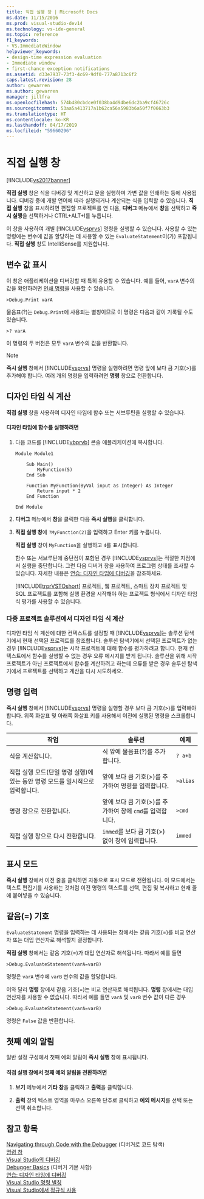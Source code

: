 ```yaml
---
title: 직접 실행 창 | Microsoft Docs
ms.date: 11/15/2016
ms.prod: visual-studio-dev14
ms.technology: vs-ide-general
ms.topic: reference
f1_keywords:
- VS.ImmediateWindow
helpviewer_keywords:
- design-time expression evaluation
- Immediate window
- first-chance exception notifications
ms.assetid: d33e7937-73f3-4c69-9df0-777a8713c6f2
caps.latest.revision: 28
author: gewarren
ms.author: gewarren
manager: jillfra
ms.openlocfilehash: 574b480cbdce0f038ba4d94be6dc2ba9cf46726c
ms.sourcegitcommit: 53aa5a413717a1b62ca56a5983b6a50f7f0663b3
ms.translationtype: HT
ms.contentlocale: ko-KR
ms.lasthandoff: 04/17/2019
ms.locfileid: "59660296"
---
```

# <a name="immediate-window"></a>직접 실행 창
[!INCLUDE[vs2017banner](../../includes/vs2017banner.md)]

**직접 실행** 창은 식을 디버깅 및 계산하고 문을 실행하며 가변 값을 인쇄하는 등에 사용됩니다. 디버깅 중에 개발 언어에 따라 실행되거나 계산되는 식을 입력할 수 있습니다. **직접 실행** 창을 표시하려면 편집할 프로젝트를 연 다음, **디버그** 메뉴에서 **창**을 선택하고 **즉시 실행**을 선택하거나 CTRL+ALT+I를 누릅니다.  
  
 이 창을 사용하여 개별 [!INCLUDE[vsprvs](../../includes/vsprvs-md.md)] 명령을 실행할 수 있습니다. 사용할 수 있는 명령에는 변수에 값을 할당하는 데 사용할 수 있는 `EvaluateStatement`이(가) 포함됩니다. **직접 실행** 창도 IntelliSense를 지원합니다.  
  
## <a name="displaying-the-values-of-variables"></a>변수 값 표시  
 이 창은 애플리케이션을 디버깅할 때 특히 유용할 수 있습니다. 예를 들어, `varA` 변수의 값을 확인하려면 [인쇄 명령](../../ide/reference/print-command.md)을 사용할 수 있습니다.  
  
```  
>Debug.Print varA  
```  
  
 물음표(?)는 `Debug.Print`에 사용되는 별칭이므로 이 명령은 다음과 같이 기록될 수도 있습니다.  
  
```  
>? varA  
```  
  
 이 명령의 두 버전은 모두 `varA` 변수의 값을 반환합니다.  
  
> [!NOTE]
>  **즉시 실행** 창에서 [!INCLUDE[vsprvs](../../includes/vsprvs-md.md)] 명령을 실행하려면 명령 앞에 보다 큼 기호(>)를 추가해야 합니다. 여러 개의 명령을 입력하려면 **명령** 창으로 전환합니다.  
  
## <a name="design-time-expression-evaluation"></a>디자인 타임 식 계산  
 **직접 실행** 창을 사용하여 디자인 타임에 함수 또는 서브루틴을 실행할 수 있습니다.  
  
#### <a name="to-execute-a-function-at-design-time"></a>디자인 타임에 함수를 실행하려면  
  
1. 다음 코드를 [!INCLUDE[vbprvb](../../includes/vbprvb-md.md)] 콘솔 애플리케이션에 복사합니다.  
  
   ```  
   Module Module1  
  
       Sub Main()  
           MyFunction(5)  
       End Sub  
  
       Function MyFunction(ByVal input as Integer) As Integer  
           Return input * 2  
       End Function  
  
   End Module  
   ```  
  
2. **디버그** 메뉴에서 **창**을 클릭한 다음 **즉시 실행**을 클릭합니다.  
  
3. **직접 실행 창**에 `?MyFunction(2)`을 입력하고 Enter 키를 누릅니다.  
  
    **직접 실행** 창이 `MyFunction`을 실행하고 `4`를 표시합니다.  
  
   함수 또는 서브루틴에 중단점이 포함된 경우 [!INCLUDE[vsprvs](../../includes/vsprvs-md.md)]는 적절한 지점에서 실행을 중단합니다. 그런 다음 디버거 창을 사용하여 프로그램 상태를 조사할 수 있습니다. 자세한 내용은 [연습: 디자인 타임에 디버깅](../../debugger/walkthrough-debugging-at-design-time.md)을 참조하세요.  
  
   [!INCLUDE[trprVSTOshort](../../includes/trprvstoshort-md.md)] 프로젝트, 웹 프로젝트, 스마트 장치 프로젝트 및 SQL 프로젝트를 포함해 실행 환경을 시작해야 하는 프로젝트 형식에서 디자인 타임 식 평가를 사용할 수 있습니다.  
  
### <a name="design-time-expression-evaluation-in-multi-project-solutions"></a>다중 프로젝트 솔루션에서 디자인 타임 식 계산  
 디자인 타임 식 계산에 대한 컨텍스트를 설정할 때 [!INCLUDE[vsprvs](../../includes/vsprvs-md.md)]는 솔루션 탐색기에서 현재 선택된 프로젝트를 참조합니다. 솔루션 탐색기에서 선택된 프로젝트가 없는 경우 [!INCLUDE[vsprvs](../../includes/vsprvs-md.md)]는 시작 프로젝트에 대해 함수를 평가하려고 합니다. 현재 컨텍스트에서 함수를 실행할 수 없는 경우 오류 메시지를 받게 됩니다. 솔루션을 위해 시작 프로젝트가 아닌 프로젝트에서 함수를 계산하려고 하는데 오류를 받은 경우 솔루션 탐색기에서 프로젝트를 선택하고 계산을 다시 시도하세요.  
  
## <a name="entering-commands"></a>명령 입력  
 **즉시 실행** 창에서 [!INCLUDE[vsprvs](../../includes/vsprvs-md.md)] 명령을 실행할 경우 보다 큼 기호(>)를 입력해야 합니다. 위쪽 화살표 및 아래쪽 화살표 키를 사용해서 이전에 실행된 명령을 스크롤합니다.  
  
|작업|솔루션|예제|  
|----------|--------------|-------------|  
|식을 계산합니다.|식 앞에 물음표(?)를 추가합니다.|`? a+b`|  
|직접 실행 모드(단일 명령 실행)에 있는 동안 명령 모드를 일시적으로 입력합니다.|앞에 보다 큼 기호(>)를 추가하여 명령을 입력합니다.|`>alias`|  
|명령 창으로 전환합니다.|앞에 보다 큼 기호(>)를 추가하여 창에 `cmd`를 입력합니다.|`>cmd`|  
|직접 실행 창으로 다시 전환합니다.|`immed`를 보다 큼 기호(>) 없이 창에 입력합니다.|`immed`|  
  
## <a name="mark-mode"></a>표시 모드  
 **즉시 실행** 창에서 이전 줄을 클릭하면 자동으로 표시 모드로 전환됩니다. 이 모드에서는 텍스트 편집기를 사용하는 것처럼 이전 명령의 텍스트를 선택, 편집 및 복사하고 현재 줄에 붙여넣을 수 있습니다.  
  
## <a name="the-equals--sign"></a>같음(=) 기호  
 `EvaluateStatement` 명령을 입력하는 데 사용되는 창에서는 같음 기호(=)를 비교 연산자 또는 대입 연산자로 해석할지 결정합니다.  
  
 **직접 실행** 창에서는 같음 기호(=)가 대입 연산자로 해석됩니다. 따라서 예를 들면  
  
```  
>Debug.EvaluateStatement(varA=varB)  
```  
  
 명령은 `varA` 변수에 `varB` 변수의 값을 할당합니다.  
  
 이와 달리 **명령** 창에서 같음 기호(=)는 비교 연산자로 해석됩니다. **명령** 창에서는 대입 연산자를 사용할 수 없습니다. 따라서 예를 들면 `varA` 및 `varB` 변수 값이 다른 경우  
  
```  
>Debug.EvaluateStatement(varA=varB)  
```  
  
 명령은 `False` 값을 반환합니다.  
  
## <a name="first-chance-exception-notifications"></a>첫째 예외 알림  
 일반 설정 구성에서 첫째 예외 알림이 **즉시 실행** 창에 표시됩니다.  
  
#### <a name="to-toggle-first-chance-exception-notifications-in-the-immediate-window"></a>직접 실행 창에서 첫째 예외 알림을 전환하려면  
  
1.  **보기** 메뉴에서 **기타 창**을 클릭하고 **출력**을 클릭합니다.  
  
2.  **출력** 창의 텍스트 영역을 마우스 오른쪽 단추로 클릭하고 **예외 메시지**를 선택 또는 선택 취소합니다.  
  
## <a name="see-also"></a>참고 항목  
 [Navigating through Code with the Debugger](../../debugger/navigating-through-code-with-the-debugger.md) (디버거로 코드 탐색)  
 [명령 창](../../ide/reference/command-window.md)   
 [Visual Studio의 디버깅](../../debugger/debugging-in-visual-studio.md)   
 [Debugger Basics](../../debugger/debugger-basics.md) (디버거 기본 사항)  
 [연습: 디자인 타임에 디버깅](../../debugger/walkthrough-debugging-at-design-time.md)   
 [Visual Studio 명령 별칭](../../ide/reference/visual-studio-command-aliases.md)   
 [Visual Studio에서 정규식 사용](../../ide/using-regular-expressions-in-visual-studio.md)
